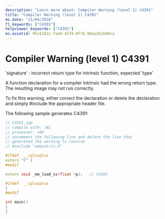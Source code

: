 ```yaml
---
description: "Learn more about: Compiler Warning (level 1) C4391"
title: "Compiler Warning (level 1) C4391"
ms.date: "11/04/2016"
f1_keywords: ["C4391"]
helpviewer_keywords: ["C4391"]
ms.assetid: 95c6182c-fae9-4174-8f7b-98aa352e68ca
---
```

# Compiler Warning (level 1) C4391

'signature' : incorrect return type for intrinsic function, expected 'type'

A function declaration for a compiler intrinsic had the wrong return type. The resulting image may not run correctly.

To fix this warning, either correct the declaration or delete the declaration and simply #include the appropriate header file.

The following sample generates C4391:

```cpp
// C4391.cpp
// compile with: /W1
// processor: x86
// uncomment the following line and delete the line that
// generated the warning to resolve
// #include "xmmintrin.h"

#ifdef  __cplusplus
extern "C" {
#endif

extern void _mm_load_ss(float *p);   // C4391

#ifdef  __cplusplus
}
#endif

int main()
{
}
```
